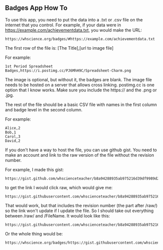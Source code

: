 ## Badges App How To

To use this app, you need to put the data into a .txt or .csv file on the internet that you control. For example, if your data were in https://example.com/achievementdata.txt, you would make the URL:  

    https://whscience.org/badges/#https://example.com/achievementdata.txt

The first row of the file is: [The Title],[url to image file]

For example:

    1st Period Spreadsheet Badges,https://i.postimg.cc/PJ6MhH9C/Spreadsheet-Charm.png

The image is optional, but without it, the badges are blank. The image file needs to be hosted on a server that allows cross linking. postimg.cc is one option that I know works. Make sure you include the https:// and the .png or .jpg. 

The rest of the file should be a basic CSV file with names in the first column and badge level in the second column.

For example:

    Alice,2
    Bob,1
    Carol,3
    David,2

If you don't have a way to host the file, you can use github gist. You need to make an account and link to the raw version of the file without the revision number.

For example, I made this gist:

    https://gist.github.com/whscienceteacher/b8a94288935ab975216d39df9989d297

to get the link I would click raw, which would give me:

    https://gist.githubusercontent.com/whscienceteacher/b8a94288935ab975216d39df9989d297/raw/d63e3d6aad68132847c79884b4fb88e882317e0c/ExampleAchievementData.csv

That would work, but that includes the revision number (the part after /raw/) so the link won't update if I update the file. So I should take out everything between /raw/ and /FileName. It would look like this:

    https://gist.githubusercontent.com/whscienceteacher/b8a94288935ab975216d39df9989d297/raw/ExampleAchievementData.csv

Or the whole thing would be:

    https://whscience.org/badges/https://gist.githubusercontent.com/whscienceteacher/b8a94288935ab975216d39df9989d297/raw/ExampleAchievementData.csvtfrggggggtrffff